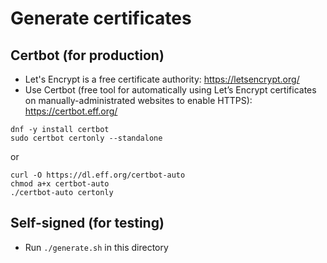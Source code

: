 # Generate certificates

## Certbot (for production)

- Let's Encrypt is a free certificate authority: https://letsencrypt.org/
- Use Certbot (free tool for automatically using Let’s Encrypt certificates on
  manually-administrated websites to enable HTTPS): https://certbot.eff.org/

```
dnf -y install certbot
sudo certbot certonly --standalone
```
or
```
curl -O https://dl.eff.org/certbot-auto
chmod a+x certbot-auto
./certbot-auto certonly
```

## Self-signed (for testing)

- Run `./generate.sh` in this directory
